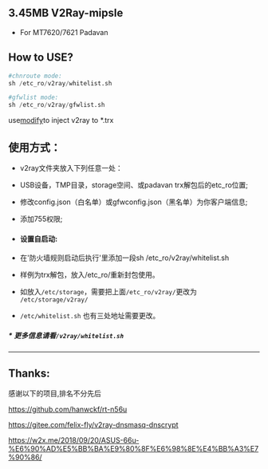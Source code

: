 ## 3.45MB V2Ray-mipsle 
* For MT7620/7621 Padavan

## How to USE?

``` python
#chnroute mode:
sh /etc_ro/v2ray/whitelist.sh

#gfwlist mode:
sh /etc_ro/v2ray/gfwlist.sh
```
use<a href="https://www.lanzous.com/i4p480b" target="_blank">modify</a>to inject v2ray to *.trx

## 使用方式：

* v2ray文件夹放入下列任意一处：
* USB设备，TMP目录，storage空间、或padavan trx解包后的etc_ro位置;

* 修改config.json（白名单）或gfwconfig.json（黑名单）为你客户端信息;
* 添加755权限;
  
  
* #### 设置自启动:
 * 在'防火墙规则启动后执行'里添加一段sh /etc_ro/v2ray/whitelist.sh
 * 样例为trx解包，放入/etc_ro/重新封包使用。
 * 如放入`/etc/storage`，需要把上面`/etc_ro/v2ray/`更改为 `/etc/storage/v2ray/`
 * `/etc/whitelist.sh` 也有三处地址需要更改。

##### * 更多信息请看`/v2ray/whitelist.sh`
  
  
-------------
## Thanks:
感谢以下的项目,排名不分先后

https://github.com/hanwckf/rt-n56u

https://gitee.com/felix-fly/v2ray-dnsmasq-dnscrypt

https://w2x.me/2018/09/20/ASUS-66u-%E6%90%AD%E5%BB%BA%E9%80%8F%E6%98%8E%E4%BB%A3%E7%90%86/
